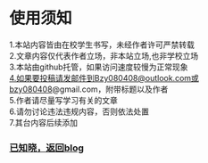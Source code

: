 # 使用须知
1.本站内容皆由在校学生书写，未经作者许可严禁转载   
2.文章内容仅代表作者立场，非本站立场,也非学校立场   
3.本站由github托管，如果访问速度较慢为正常现象   
4.如果要投稿请发邮件到Bzy080408@outlook.com或bzy080408@gmail.com，附带标题以及作者    
5.作者请尽量写学习有关的文章  
6.请勿讨论违法违规内容，否则依法处置  
7.其台内容后续添加     
### [已知晓，返回blog](https://blog.lyfls.top)    
